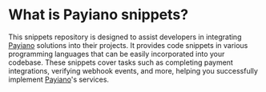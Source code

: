 # What is Payiano snippets?

This snippets repository is designed to assist developers in integrating [Payiano](https://payiano.com) solutions into their projects. It provides code snippets in various programming languages that can be easily incorporated into your codebase. These snippets cover tasks such as completing payment integrations, verifying webhook events, and more, helping you successfully implement [Payiano](https://payiano.com)'s services.
